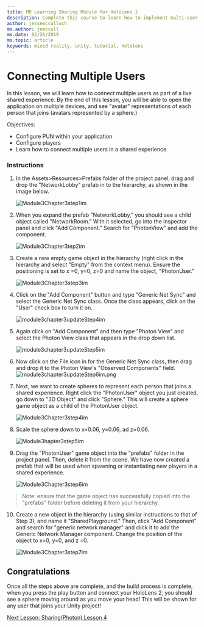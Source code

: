 ```yaml
---
title: MR Learning Sharing Module for HoloLens 2
description: Complete this course to learn how to implement multi-user shared experiences within a HoloLens 2 application.
author: jessemcculloch
ms.author: jemccull
ms.date: 02/26/2019
ms.topic: article
keywords: mixed reality, unity, tutorial, hololens
---
```


# **Connecting Multiple Users** 

In this lesson, we will learn how to connect multiple users as part of a live shared experience. By the end of this lesson, you will be able to open the application on multiple devices, and see "avatar" representations of each person that joins (avatars represented by a sphere.) 

Objectives:

- Configure PUN within your application
- Configure players
- Learn how to connect multiple users in a shared experience

### Instructions

1. In the Assets>Resources>Prefabs folder of the project panel, drag and drop the "NetworkLobby" prefab in to the hierarchy, as shown in the image below.


   ![Module3Chapter3step1im](images/module3chapter3step1im.PNG)

2. When you expand the prefab "NetworkLobby," you should see a child object called "NetworkRoom." With it selected, go into the inspector panel and click "Add Component." Search for "PhotonView" and add the component.

   ![Module3Chapter3tep2im](images/module3chapter3step2im.PNG)

3. Create a new empty game object in the hierarchy (right click in the hierarchy and select "Empty" from the context menu). Ensure the positioning is set to x =0, y=0, z=0 and name the object, "PhotonUser."

   ![Module3Chapter3step3im](images/module3chapter3step3im.PNG)

4. Click on the "Add Component" button and type "Generic Net Sync" and select the Generic Net Sync class. Once the class appears, click on the "User" check box to turn it on. 

   ![module3chapter3updateStep4im](images/module3chapter3updateStep4im.png)

5. Again click on "Add Component" and then type "Photon View" and select the Photon View class that appears in the drop down list.

   ![module3chapter3updateStep5im](images/module3chapter3updateStep5im.png)

6. Now click on the File icon in for the Generic Net Sync class, then drag and drop it to the Photon View's "Observed Components" field. ![module3chapter3updateStep6im.png](images/module3chapter3updateStep6im.png) 

7. Next, we want to create spheres to represent each person that joins a shared experience. Right click the "PhotonUser" object you just created, go down to "3D Object" and click "Sphere." This will create a sphere game object as a child of the PhotonUser object.

   ![Module3Chapter3step4im](images/module3chapter3step4im.PNG)

8. Scale the sphere down to x=0.06, y=0.06, ad z=0.06.

   ![Module3hapter3step5im](images/module3chapter3step5im.PNG)

9. Drag the "PhotonUser" game object into the "prefabs" folder in the project panel. Then, delete it from the scene. We have now created a prefab that will be used when spawning or instantiating new players in a shared experience.

   ![Module3Chapter3step6im](images/module3chapter3step6im.PNG)

> Note: ensure that the game object has successfully copied into the "prefabs" folder before deleting it from your hierarchy.

10. Create a new object in the hierarchy (using similar instructions to that of Step 3), and name it "SharedPlayground." Then, click "Add Component" and search for "generic network manager" and click it to add the Generic Network Manager component. Change the position of the object to x=0, y=0, and z =0.

    ![Module3Chapter3step7im](images/module3chapter3step7im.PNG)


## Congratulations

Once all the steps above are complete, and the build process is complete, when you press the play button and connect your HoloLens 2, you should see a sphere moving around as you move your head! This will be shown for any user that joins your Unity project!

[Next Lesson: Sharing(Photon) Lesson 4](mrlearning-sharing(photon)-ch4.md)

